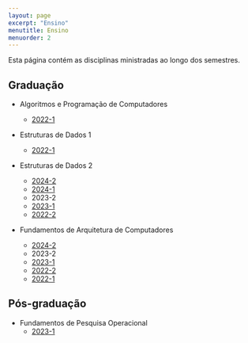 ```yaml
---
layout: page
excerpt: "Ensino"
menutitle: Ensino
menuorder: 2
---
```


Esta página contém as disciplinas ministradas ao longo dos semestres.

## Graduação

* Algoritmos e Programação de Computadores
  + [2022-1](apc-2022-1)

* Estruturas de Dados 1
  + [2022-1](eda-2022-1)

* Estruturas de Dados 2
  + [2024-2](eda2-2024-2)
  + [2024-1](eda2-2024-1)
  + 2023-2
  + [2023-1](eda2-2023-1)
  + [2022-2](eda2-2022-2)

* Fundamentos de Arquitetura de Computadores
  + [2024-2](fac-2024-2)
  + 2023-2
  + [2023-1](fac-2023-1)
  + [2022-2](fac-2022-2)
  + [2022-1](fac-2022-1)

## Pós-graduação

* Fundamentos de Pesquisa Operacional
  + [2023-1](fpo-2023-1)
